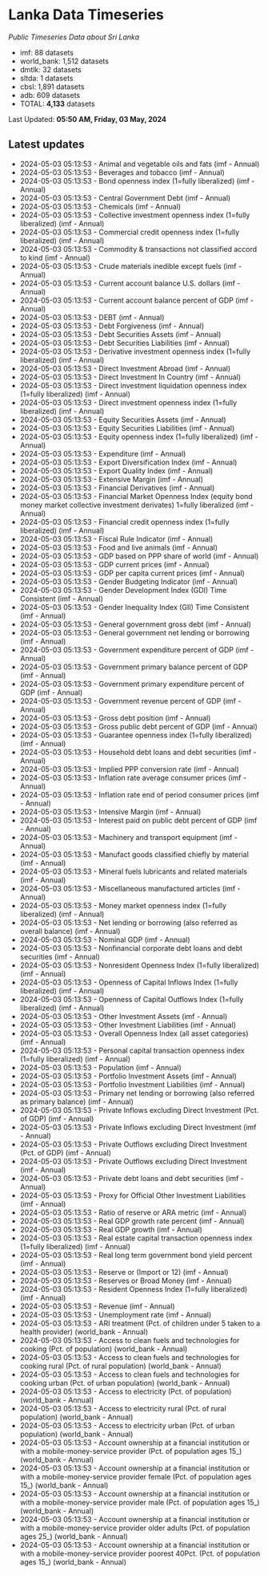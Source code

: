 # Lanka Data Timeseries
*Public Timeseries Data about Sri Lanka*

* imf: 88 datasets
* world_bank: 1,512 datasets
* dmtlk: 32 datasets
* sltda: 1 datasets
* cbsl: 1,891 datasets
* adb: 609 datasets
* TOTAL: **4,133** datasets

Last Updated: **05:50 AM, Friday, 03 May, 2024**

## Latest updates

* 2024-05-03 05:13:53 - Animal and vegetable oils and fats (imf - Annual)
* 2024-05-03 05:13:53 - Beverages and tobacco (imf - Annual)
* 2024-05-03 05:13:53 - Bond openness index (1=fully liberalized) (imf - Annual)
* 2024-05-03 05:13:53 - Central Government Debt (imf - Annual)
* 2024-05-03 05:13:53 - Chemicals (imf - Annual)
* 2024-05-03 05:13:53 - Collective investment openness index (1=fully liberalized) (imf - Annual)
* 2024-05-03 05:13:53 - Commercial credit openness index (1=fully liberalized) (imf - Annual)
* 2024-05-03 05:13:53 - Commodity & transactions not classified accord to kind (imf - Annual)
* 2024-05-03 05:13:53 - Crude materials inedible except fuels (imf - Annual)
* 2024-05-03 05:13:53 - Current account balance U.S. dollars (imf - Annual)
* 2024-05-03 05:13:53 - Current account balance percent of GDP (imf - Annual)
* 2024-05-03 05:13:53 - DEBT (imf - Annual)
* 2024-05-03 05:13:53 - Debt Forgiveness (imf - Annual)
* 2024-05-03 05:13:53 - Debt Securities Assets (imf - Annual)
* 2024-05-03 05:13:53 - Debt Securities Liabilities (imf - Annual)
* 2024-05-03 05:13:53 - Derivative investment openness index (1=fully liberalized) (imf - Annual)
* 2024-05-03 05:13:53 - Direct Investment Abroad (imf - Annual)
* 2024-05-03 05:13:53 - Direct Investment In Country (imf - Annual)
* 2024-05-03 05:13:53 - Direct investment liquidation openness index (1=fully liberalized) (imf - Annual)
* 2024-05-03 05:13:53 - Direct investment openness index (1=fully liberalized) (imf - Annual)
* 2024-05-03 05:13:53 - Equity Securities Assets (imf - Annual)
* 2024-05-03 05:13:53 - Equity Securities Liabilities (imf - Annual)
* 2024-05-03 05:13:53 - Equity openness index (1=fully liberalized) (imf - Annual)
* 2024-05-03 05:13:53 - Expenditure (imf - Annual)
* 2024-05-03 05:13:53 - Export Diversification Index (imf - Annual)
* 2024-05-03 05:13:53 - Export Quality Index (imf - Annual)
* 2024-05-03 05:13:53 - Extensive Margin (imf - Annual)
* 2024-05-03 05:13:53 - Financial Derivatives (imf - Annual)
* 2024-05-03 05:13:53 - Financial Market Openness Index (equity bond money market collective investment derivates) 1=fully liberalized (imf - Annual)
* 2024-05-03 05:13:53 - Financial credit openness index (1=fully liberalized) (imf - Annual)
* 2024-05-03 05:13:53 - Fiscal Rule Indicator (imf - Annual)
* 2024-05-03 05:13:53 - Food and live animals (imf - Annual)
* 2024-05-03 05:13:53 - GDP based on PPP share of world (imf - Annual)
* 2024-05-03 05:13:53 - GDP current prices (imf - Annual)
* 2024-05-03 05:13:53 - GDP per capita current prices (imf - Annual)
* 2024-05-03 05:13:53 - Gender Budgeting Indicator (imf - Annual)
* 2024-05-03 05:13:53 - Gender Development Index (GDI) Time Consistent (imf - Annual)
* 2024-05-03 05:13:53 - Gender Inequality Index (GII) Time Consistent (imf - Annual)
* 2024-05-03 05:13:53 - General government gross debt (imf - Annual)
* 2024-05-03 05:13:53 - General government net lending or borrowing (imf - Annual)
* 2024-05-03 05:13:53 - Government expenditure percent of GDP (imf - Annual)
* 2024-05-03 05:13:53 - Government primary balance percent of GDP (imf - Annual)
* 2024-05-03 05:13:53 - Government primary expenditure percent of GDP (imf - Annual)
* 2024-05-03 05:13:53 - Government revenue percent of GDP (imf - Annual)
* 2024-05-03 05:13:53 - Gross debt position (imf - Annual)
* 2024-05-03 05:13:53 - Gross public debt percent of GDP (imf - Annual)
* 2024-05-03 05:13:53 - Guarantee openness index (1=fully liberalized) (imf - Annual)
* 2024-05-03 05:13:53 - Household debt loans and debt securities (imf - Annual)
* 2024-05-03 05:13:53 - Implied PPP conversion rate (imf - Annual)
* 2024-05-03 05:13:53 - Inflation rate average consumer prices (imf - Annual)
* 2024-05-03 05:13:53 - Inflation rate end of period consumer prices (imf - Annual)
* 2024-05-03 05:13:53 - Intensive Margin (imf - Annual)
* 2024-05-03 05:13:53 - Interest paid on public debt percent of GDP (imf - Annual)
* 2024-05-03 05:13:53 - Machinery and transport equipment (imf - Annual)
* 2024-05-03 05:13:53 - Manufact goods classified chiefly by material (imf - Annual)
* 2024-05-03 05:13:53 - Mineral fuels lubricants and related materials (imf - Annual)
* 2024-05-03 05:13:53 - Miscellaneous manufactured articles (imf - Annual)
* 2024-05-03 05:13:53 - Money market openness index (1=fully liberalized) (imf - Annual)
* 2024-05-03 05:13:53 - Net lending or borrowing (also referred as overall balance) (imf - Annual)
* 2024-05-03 05:13:53 - Nominal GDP (imf - Annual)
* 2024-05-03 05:13:53 - Nonfinancial corporate debt loans and debt securities (imf - Annual)
* 2024-05-03 05:13:53 - Nonresident Openness Index (1=fully liberalized) (imf - Annual)
* 2024-05-03 05:13:53 - Openness of Capital Inflows Index (1=fully liberalized) (imf - Annual)
* 2024-05-03 05:13:53 - Openness of Capital Outflows Index (1=fully liberalized) (imf - Annual)
* 2024-05-03 05:13:53 - Other Investment Assets (imf - Annual)
* 2024-05-03 05:13:53 - Other Investment Liabilities (imf - Annual)
* 2024-05-03 05:13:53 - Overall Openness Index (all asset categories) (imf - Annual)
* 2024-05-03 05:13:53 - Personal capital transaction openness index (1=fully liberalized) (imf - Annual)
* 2024-05-03 05:13:53 - Population (imf - Annual)
* 2024-05-03 05:13:53 - Portfolio Investment Assets (imf - Annual)
* 2024-05-03 05:13:53 - Portfolio Investment Liabilities (imf - Annual)
* 2024-05-03 05:13:53 - Primary net lending or borrowing (also referred as primary balance) (imf - Annual)
* 2024-05-03 05:13:53 - Private Inflows excluding Direct Investment (Pct. of GDP) (imf - Annual)
* 2024-05-03 05:13:53 - Private Inflows excluding Direct Investment (imf - Annual)
* 2024-05-03 05:13:53 - Private Outflows excluding Direct Investment (Pct. of GDP) (imf - Annual)
* 2024-05-03 05:13:53 - Private Outflows excluding Direct Investment (imf - Annual)
* 2024-05-03 05:13:53 - Private debt loans and debt securities (imf - Annual)
* 2024-05-03 05:13:53 - Proxy for Official Other Investment Liabilities (imf - Annual)
* 2024-05-03 05:13:53 - Ratio of reserve or ARA metric (imf - Annual)
* 2024-05-03 05:13:53 - Real GDP growth rate percent (imf - Annual)
* 2024-05-03 05:13:53 - Real GDP growth (imf - Annual)
* 2024-05-03 05:13:53 - Real estate capital transaction openness index (1=fully liberalized) (imf - Annual)
* 2024-05-03 05:13:53 - Real long term government bond yield percent (imf - Annual)
* 2024-05-03 05:13:53 - Reserve or (Import or 12) (imf - Annual)
* 2024-05-03 05:13:53 - Reserves or Broad Money (imf - Annual)
* 2024-05-03 05:13:53 - Resident Openness Index (1=fully liberalized) (imf - Annual)
* 2024-05-03 05:13:53 - Revenue (imf - Annual)
* 2024-05-03 05:13:53 - Unemployment rate (imf - Annual)
* 2024-05-03 05:13:53 - ARI treatment (Pct. of children under 5 taken to a health provider) (world_bank - Annual)
* 2024-05-03 05:13:53 - Access to clean fuels and technologies for cooking (Pct. of population) (world_bank - Annual)
* 2024-05-03 05:13:53 - Access to clean fuels and technologies for cooking rural (Pct. of rural population) (world_bank - Annual)
* 2024-05-03 05:13:53 - Access to clean fuels and technologies for cooking urban (Pct. of urban population) (world_bank - Annual)
* 2024-05-03 05:13:53 - Access to electricity (Pct. of population) (world_bank - Annual)
* 2024-05-03 05:13:53 - Access to electricity rural (Pct. of rural population) (world_bank - Annual)
* 2024-05-03 05:13:53 - Access to electricity urban (Pct. of urban population) (world_bank - Annual)
* 2024-05-03 05:13:53 - Account ownership at a financial institution or with a mobile-money-service provider (Pct. of population ages 15_) (world_bank - Annual)
* 2024-05-03 05:13:53 - Account ownership at a financial institution or with a mobile-money-service provider female (Pct. of population ages 15_) (world_bank - Annual)
* 2024-05-03 05:13:53 - Account ownership at a financial institution or with a mobile-money-service provider male (Pct. of population ages 15_) (world_bank - Annual)
* 2024-05-03 05:13:53 - Account ownership at a financial institution or with a mobile-money-service provider older adults (Pct. of population ages 25_) (world_bank - Annual)
* 2024-05-03 05:13:53 - Account ownership at a financial institution or with a mobile-money-service provider poorest 40Pct. (Pct. of population ages 15_) (world_bank - Annual)